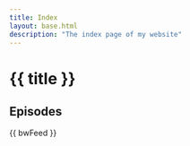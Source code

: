 ```yaml
---
title: Index
layout: base.html
description: "The index page of my website"
---
```

# {{ title }}

## Episodes
{{ bwFeed }}